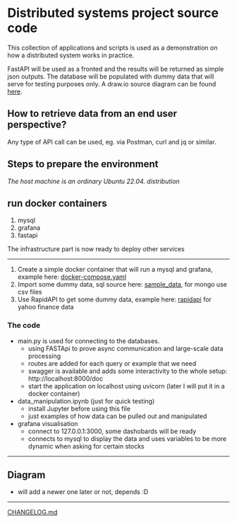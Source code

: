# Distributed systems project source code
This collection of applications and scripts is used as a demonstration on how a distributed system works in practice.

FastAPI will be used as a fronted and the results will be returned as simple json outputs. The database will be populated with dummy data that will serve for testing purposes only. A draw.io source diagram can be found [here](https://github.com/vanjaluk8/dtsys-project/blob/main/DistributedSystems.drawio).

## How to retrieve data from an end user perspective?
Any type of API call can be used, eg. via Postman, curl and jq or similar.

## Steps to prepare the environment 
*The host machine is an ordinary Ubuntu 22.04. distribution*

## run docker containers
1. mysql
2. grafana
3. fastapi

The infrastructure part is now ready to deploy other services

---

1. Create a simple docker container that will run a mysql and grafana, example here: [docker-compose.yaml](docker-compose.yaml)
2. Import some dummy data, sql source here: [sample_data](sample_dbs), for mongo use csv files
3. Use RapidAPI to get some dummy data, example here: [rapidapi](rapidapi) for yahoo finance data

### The code
- main.py is used for connecting to the databases.
  - using FASTApi to prove async communication and large-scale data processing
  - routes are added for each query or example that we need
  - swagger is available and adds some interactivity to the whole setup: http://localhost:8000/doc
  - start the application on localhost using uvicorn (later I will put it in a docker container)
- data_manipulation.ipynb (just for quick testing)
  - install Jupyter before using this file
  - just examples of how data can be pulled out and manipulated
- grafana visualisation
  - connect to 127.0.0.1:3000, some dashobards will be ready
  - connects to mysql to display the data and uses variables to be more dynamic when asking for certain stocks

------
## Diagram
- will add a newer one later or not, depends :D 

------
[CHANGELOG.md](CHANGELOG.md) 